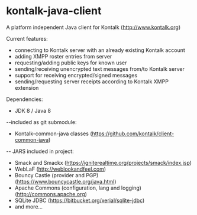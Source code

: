 kontalk-java-client
===================

A platform independent Java client for Kontalk (http://www.kontalk.org)

Current features:
- connecting to Kontalk server with an already existing Kontalk account
- adding XMPP roster entries from server
- requesting/adding public keys for known user
- sending/receiving unencrypted text messages from/to Kontalk server
- support for receiving encrypted/signed messages
- sending/requesting server receipts according to Kontalk XMPP extension

Dependencies:
- JDK 8 / Java 8

--included as git submodule:
- Kontalk-common-java classes (https://github.com/kontalk/client-common-java)

-- JARS included in project:
- Smack and Smackx (https://igniterealtime.org/projects/smack/index.jsp)
- WebLaF (http://weblookandfeel.com)
- Bouncy Castle (provider and PGP) (https://www.bouncycastle.org/java.html)
- Apache Commons (configuration, lang and logging) (http://commons.apache.org) 
- SQLite JDBC (https://bitbucket.org/xerial/sqlite-jdbc)
- and more...
